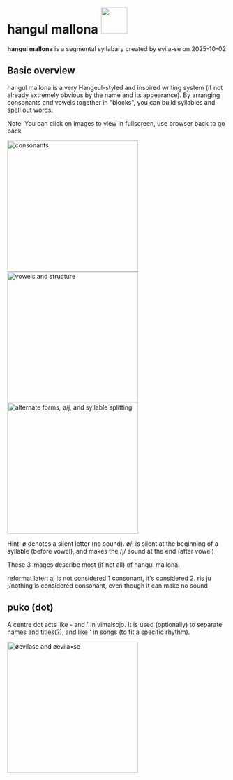 # hangul mallona <img src="https://almostahexagon2.github.io/lri/uploads/imgs/orthography/hangul-mallona/title.jpg" height=60 />
**hangul mallona** is a segmental syllabary created by evila-se on 2025-10-02

## Basic overview
hangul mallona is a very Hangeul-styled and inspired writing system (if not already extremely obvious by the name and its appearance). By arranging consonants and vowels together in "blocks", you can build syllables and spell out words.

Note: You can click on images to view in fullscreen, use browser back to go back

<img src="https://almostahexagon2.github.io/lri/uploads/imgs/orthography/hangul-mallona/overview-consonant.png" width=300 title="consonants" />
<img src="https://almostahexagon2.github.io/lri/uploads/imgs/orthography/hangul-mallona/overview-vowel-i-structure.png" width=300 title="vowels and structure" />
<img src="https://almostahexagon2.github.io/lri/uploads/imgs/orthography/hangul-mallona/overview-alternate-i-j-i-splitting.png" width=300 title="alternate forms, ø/j, and syllable splitting" />

Hint: ø denotes a silent letter (no sound). ø/j is silent at the beginning of a syllable (before vowel), and makes the /j/ sound at the end (after vowel)

These 3 images describe most (if not all) of hangul mallona.

reformat later: aj is not considered 1 consonant, it's considered 2. ris ju j/nothing is considered consonant, even though it can make no sound

## puko (dot)
A centre dot acts like - and ' in vimaisojo. It is used (optionally) to separate names and titles(?), and like ' in songs (to fit a specific rhythm).

<img src="https://almostahexagon2.github.io/lri/uploads/imgs/orthography/hangul-mallona/dot-v-nami.jpg" width=300 title="øevilase and øevila•se" />
